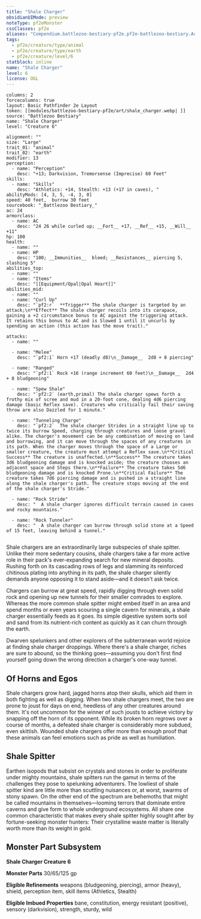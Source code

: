 ```yaml
---
title: "Shale Charger"
obsidianUIMode: preview
noteType: pf2eMonster
cssClasses: pf2e
aliases: "Compendium.battlezoo-bestiary-pf2e.pf2e-battlezoo-bestiary.Actor.XcnEq7zBQm91hFXS" 
tags:
  - pf2e/creature/type/animal
  - pf2e/creature/type/earth
  - pf2e/creature/level/6
statblock: inline
name: "Shale Charger"
level: 6
license: OGL
---
```


```statblock
columns: 2
forcecolumns: true
layout: Basic Pathfinder 2e Layout
token: [[modules/battlezoo-bestiary-pf2e/art/shale_charger.webp| ]]
source: "Battlezoo Bestiary"
name: "Shale Charger"
level: "Creature 6"

alignment: ""
size: "Large"
trait_01: "animal"
trait_02: "earth"
modifier: 13
perception:
  - name: "Perception"
    desc: "+13; Darkvision, Tremorsense (Imprecise) 60 Feet"
skills:
  - name: "Skills"
    desc: "Athletics: +14, Stealth: +13 (+17 in caves), "
abilityMods: [4, 3, 5, -4, 3, 0]
speed: 40 feet,  burrow 30 feet
sourcebook: "_Battlezoo Bestiary_"
ac: 24
armorclass:
  - name: AC
    desc: "24 26 while curled up; __Fort__ +17, __Ref__ +15, __Will__ +11"
hp: 100
health:
  - name: ""
  - name: HP
    desc: "100; __Immunities__  bleed; __Resistances__ piercing 5, slashing 5"
abilities_top:
  - name: ""
  - name: "Items"
    desc: "[[Equipment/Opal|Opal Heart]]"
abilities_mid:
  - name: ""
  - name: "Curl Up"
    desc: "`pf2:r`  **Trigger** The shale charger is targeted by an attack;\n**Effect** The shale charger recoils into its carapace, gaining a +2 circumstance bonus to AC against the triggering attack. It retains this bonus to AC and is Slowed 1 until it uncurls by spending an action (this action has the move trait)."

attacks:
  - name: ""

  - name: "Melee"
    desc: "`pf2:1` Horn +17 (deadly d8)\n__Damage__  2d8 + 8 piercing"

  - name: "Ranged"
    desc: "`pf2:1` Rock +16 (range increment 60 feet)\n__Damage__  2d4 + 8 bludgeoning"

  - name: "Spew Shale"
    desc: "`pf2:2` (earth,primal) The shale charger spews forth a frothy mix of scree and mud in a 20-foot cone, dealing 4d6 piercing damage (basic Reflex save). Creatures who critically fail their saving throw are also Dazzled for 1 minute."

  - name: "Tunneling Charge"
    desc: "`pf2:2`  The shale charger Strides in a straight line up to twice its burrow Speed, charging through creatures and loose gravel alike. The charger's movement can be any combination of moving on land and burrowing, and it can move through the spaces of any creatures in its path. When the charger moves through the space of a Large or smaller creature, the creature must attempt a Reflex save.\n**Critical Success** The creature is unaffected.\n**Success** The creature takes 3d6 bludgeoning damage and is knocked aside; the creature chooses an adjacent space and Steps there.\n**Failure** The creature takes 5d6 bludgeoning damage and is knocked Prone.\n**Critical Failure** The creature takes 7d6 piercing damage and is pushed in a straight line along the shale charger's path. The creature stops moving at the end of the shale charger's Stride."

  - name: "Rock Stride"
    desc: "  A shale charger ignores difficult terrain caused in caves and rocky mountains."

  - name: "Rock Tunneler"
    desc: "  A shale charger can burrow through solid stone at a Speed of 15 feet, leaving behind a tunnel."
 
```



Shale chargers are an extraordinarily large subspecies of shale spitter. Unlike their more sedentary cousins, shale chargers take a far more active role in their pack's ever-expanding search for new mineral deposits. Rushing forth on its cascading rows of legs and slamming its reinforced chitinous plating into anything in its path, the shale charger silently demands anyone opposing it to stand aside—and it doesn't ask twice.

Chargers can burrow at great speed, rapidly digging through even solid rock and opening up new tunnels for their smaller comrades to explore. Whereas the more common shale spitter might embed itself in an area and spend months or even years scouring a single cavern for minerals, a shale charger essentially feeds as it goes. Its simple digestive system sorts soil and sand from its nutrient-rich content as quickly as it can churn through the earth.

Dwarven spelunkers and other explorers of the subterranean world rejoice at finding shale charger droppings. Where there's a shale charger, riches are sure to abound, so the thinking goes—assuming you don't first find yourself going down the wrong direction a charger's one-way tunnel.

## Of Horns and Egos

Shale chargers grow hard, jagged horns atop their skulls, which aid them in both fighting as well as digging. When two shale chargers meet, the two are prone to joust for days on end, heedless of any other creatures around them. It's not uncommon for the winner of such jousts to achieve victory by snapping off the horn of its opponent. While its broken horn regrows over a course of months, a defeated shale charger is considerably more subdued, even skittish. Wounded shale chargers offer more than enough proof that these animals can feel emotions such as pride as well as humiliation.

## Shale Spitter

Earthen isopods that subsist on crystals and stones in order to proliferate under mighty mountains, shale spitters run the gamut in terms of the challenges they pose to spelunking adventurers. The lowliest of shale spitter kind are little more than scuttling nuisances or, at worst, swarms of stony spawn. On the other end of the spectrum are behemoths that might be called mountains in themselves—looming terrors that dominate entire caverns and give form to whole underground ecosystems. All share one common characteristic that makes every shale spitter highly sought after by fortune-seeking monster hunters: Their crystalline waste matter is literally worth more than its weight in gold.

## Monster Part Subsystem

**Shale Charger Creature 6**

**Monster Parts** 30/65/125 gp

**Eligible Refinements** weapons (bludgeoning, piercing), armor (heavy), shield, perception item, skill items (Athletics, Stealth)

**Eligible Imbued Properties** bane, constitution, energy resistant (positive), sensory (darkvision), strength, sturdy, wild

